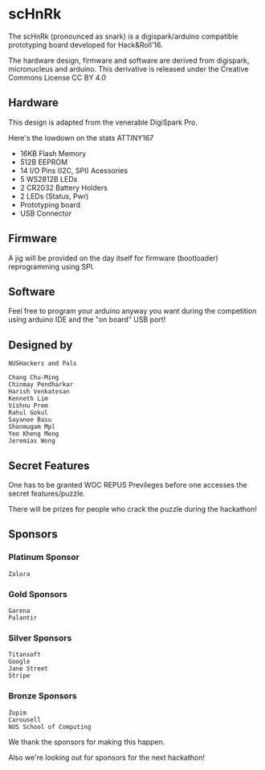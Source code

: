 # scHnRk

The scHnRk (pronounced as snark) is a digispark/arduino compatible prototyping board developed for Hack&Roll'16.

The hardware design, firmware and software are derived from digispark, micronucleus and arduino. This derivative is released under the Creative Commons License CC BY 4.0

## Hardware

This design is adapted from the venerable DigiSpark Pro.

Here's the lowdown on the stats
ATTINY167
- 16KB Flash Memory
- 512B EEPROM
- 14 I/O Pins (I2C, SPI)
Acessories
- 5 WS2812B LEDs
- 2 CR2032 Battery Holders
- 2 LEDs (Status, Pwr)
- Prototyping board
- USB Connector

## Firmware

A jig will be provided on the day itself for firmware (bootloader) reprogramming using SPI. 

## Software

Feel free to program your arduino anyway you want during the competition using arduino IDE and the "on board" USB port!

## Designed by

```
NUSHackers and Pals

Chang Chu-Ming
Chinmay Pendharkar
Harish Venkatesan
Kenneth Lim
Vishnu Prem
Rahul Gokul
Sayanee Basu
Shanmugam Mpl
Yeo Kheng Meng
Jeremias Wong
```

## Secret Features

One has to be granted WOC REPUS Previleges before one accesses the secret features/puzzle.

There will be prizes for people who crack the puzzle during the hackathon!

## Sponsors
 
### Platinum Sponsor
```
Zalora
```

### Gold Sponsors
```
Garena
Palantir
```

### Silver Sponsors
```
Titansoft
Google
Jane Street
Stripe
```

### Bronze Sponsors
```
Zopim
Carousell
NUS School of Computing
```

We thank the sponsors for making this happen.

Also we're looking out for sponsors for the next hackathon!
